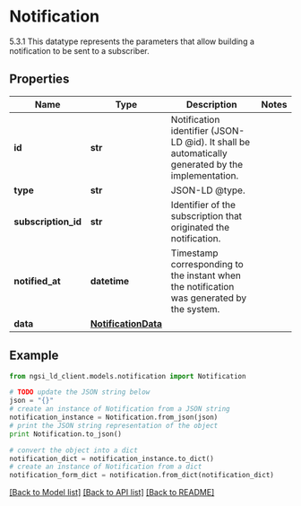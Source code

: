 # Notification

5.3.1 This datatype represents the parameters that allow building a notification to be sent to a subscriber. 

## Properties

Name | Type | Description | Notes
------------ | ------------- | ------------- | -------------
**id** | **str** | Notification identifier (JSON-LD @id). It shall be automatically generated by the implementation.  | 
**type** | **str** | JSON-LD @type.  | 
**subscription_id** | **str** | Identifier of the subscription that originated the notification.  | 
**notified_at** | **datetime** | Timestamp corresponding to the instant when the notification was generated by the system.  | 
**data** | [**NotificationData**](NotificationData.md) |  | 

## Example

```python
from ngsi_ld_client.models.notification import Notification

# TODO update the JSON string below
json = "{}"
# create an instance of Notification from a JSON string
notification_instance = Notification.from_json(json)
# print the JSON string representation of the object
print Notification.to_json()

# convert the object into a dict
notification_dict = notification_instance.to_dict()
# create an instance of Notification from a dict
notification_form_dict = notification.from_dict(notification_dict)
```
[[Back to Model list]](../README.md#documentation-for-models) [[Back to API list]](../README.md#documentation-for-api-endpoints) [[Back to README]](../README.md)


